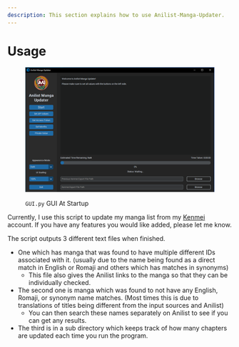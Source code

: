 ```yaml
---
description: This section explains how to use Anilist-Manga-Updater.
---
```


# Usage

<figure><img src="../../.gitbook/assets/285564269-7f5273fb-a305-4ac9-8251-e61b26bebe97.png" alt=""><figcaption><p><code>GUI.py</code> GUI At Startup</p></figcaption></figure>

Currently, I use this script to update my manga list from my [Kenmei](https://www.kenmei.co/) account. If you have any features you would like added, please let me know.

The script outputs 3 different text files when finished.

* One which has manga that was found to have multiple different IDs associated with it. (usually due to the name being found as a direct match in English or Romaji and others which has matches in synonyms)
  * This file also gives the Anilist links to the manga so that they can be individually checked.
* The second one is manga which was found to not have any English, Romaji, or synonym name matches. (Most times this is due to translations of titles being different from the input sources and Anilist)
  * You can then search these names separately on Anilist to see if you can get any results.
* The third is in a sub directory which keeps track of how many chapters are updated each time you run the program.
